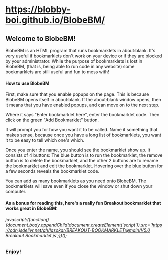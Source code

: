 # https://blobby-boi.github.io/BlobeBM/
## Welcome to BlobeBM!
BlobeBM is an HTML program that runs bookmarklets in about:blank. It's very useful if bookmarklets don't work on your device or if they are blocked by your administrator. While the purpose of bookmarklets is lost in BlobeBM, (that is, being able to run code in any website) some bookmarklets are still useful and fun to mess with!

#### How to use BlobeBM
First, make sure that you enable popups on the page. This is because BlobeBM opens itself in about:blank. If the about:blank window opens, then it means that you have enabled popups, and can move on to the next step.

Where it says "Enter bookmarklet here", enter the bookmarklet code. Then click on the green "Add Bookmarklet" button.

It will prompt you for how you want it to be called. Name it something that makes sense, because once you have a long list of bookmarklets, you want it to be easy to tell which one's which.

Once you enter the name, you should see the bookmarklet show up. It consists of 4 buttons: The blue button is to run the bookmarklet, the remove button is to delete the bookmarklet, and the other 2 buttons are to rename the bookmarklet and edit the bookmarklet. Hovering over the blue button for a few seconds reveals the bookmarklet code.

You can add as many bookmarklets as you need onto BlobeBM. The bookmarklets will save even if you close the window or shut down your computer.

#### As a bonus for reading this, here's a really fun Breakout bookmarklet that works great in BlobeBM:
###### javascript:(function(){document.body.appendChild(document.createElement('script')).src='https://cdn.jsdelivr.net/gh/lasokar/BREAKOUT-BOOKMARKLET@main/V5.0 Breakout Bookmarklet.js';})();

### Enjoy!
